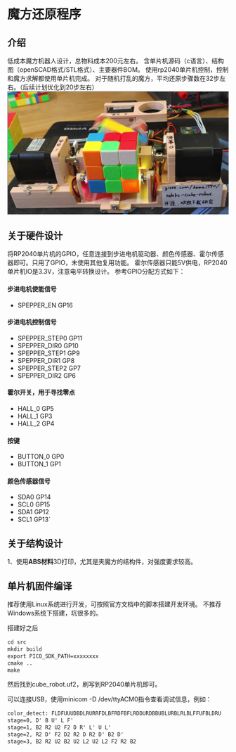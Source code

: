 # 魔方还原程序

## 介绍
低成本魔方机器人设计，总物料成本200元左右。 含单片机源码（c语言）、结构图（openSCAD格式/STL格式）、主要器件BOM。 使用rp2040单片机控制，控制和魔方求解都使用单片机完成。 对于随机打乱的魔方，平均还原步骤数在32步左右。（后续计划优化到20步左右）
![Image text](./Picture/cube_robot.png)

## 关于硬件设计
将RP2040单片机的GPIO，任意连接到步进电机驱动器、颜色传感器、霍尔传感器即可。只用了GPIO，未使用其他复用功能。
霍尔传感器只能5V供电，RP2040单片机IO是3.3V，注意电平转换设计。
参考GPIO分配方式如下：

#### 步进电机使能信号
- SPEPPER_EN    GP16
#### 步进电机控制信号
- SPEPPER_STEP0 GP11
- SPEPPER_DIR0  GP10
- SPEPPER_STEP1 GP9
- SPEPPER_DIR1  GP8
- SPEPPER_STEP2 GP7
- SPEPPER_DIR2  GP6
#### 霍尔开关，用于寻找零点
- HALL_0        GP5
- HALL_1        GP3
- HALL_2        GP4
#### 按键
- BUTTON_0      GP0
- BUTTON_1      GP1
#### 颜色传感器信号
- SDA0          GP14
- SCL0          GP15
- SDA1          GP12
- SCL1          GP13`

## 关于结构设计
1、使用**ABS材料**3D打印，尤其是夹魔方的结构件，对强度要求较高。


## 单片机固件编译
推荐使用Linux系统进行开发，可按照官方文档中的脚本搭建开发环境。
不推荐Windows系统下搭建，坑很多的。

搭建好之后
````
cd src
mkdir build
export PICO_SDK_PATH=xxxxxxxx
cmake ..
make
````
然后找到cube_robot.uf2，刷写到RP2040单片机即可。

可以连接USB，使用minicom -D /dev/ttyACM0指令查看调试信息，例如：
````
color_detect: FLDFUUUDBDLRURRFDLBFRDFBFLRDDURDBBUBLURBLRLBLFFUFBLDRU
stage=0, D' B U' L F' 
stage=1, B2 R2 U2 F2 D R' L' U L' 
stage=2, R2 D' F2 D2 R2 D R2 D' B2 D' 
stage=3, B2 R2 U2 B2 U2 L2 U2 L2 F2 R2 B2 
````







